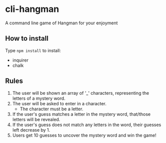 
# cli-hangman
A command line game of Hangman for your enjoyment

## How to install
Type `npm install` to install:
  * inquirer
  * chalk

## Rules
1. The user will be shown an array of '_' characters, representing the letters of a mystery word.
2. The user will be asked to enter in a character.
    * The character must be a letter.
3. If the user's guess matches a letter in the mystery word, that/those letters will be revealed.
4. If the user's guess does not match any letters in the word, their guesses left decrease by 1.
5. Users get 10 guesses to uncover the mystery word and win the game!